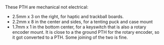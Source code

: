
These PTH are mechanical not electrical:

- 2.5mm x 3 on the right, for haptic and trackball boards.
- 2.2mm x 8 in the center and sides, for a tenting puck and case mount
- 1.7mm x 1 in the bottom center, for a keyswitch that is also a rotary encoder mount.
   It is close to a the ground PTH for the rotary encoder, so it got converted to a PTH.
   Some joining of the two is fine.
